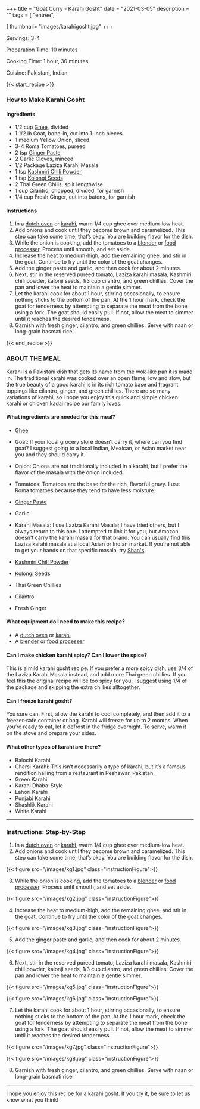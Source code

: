 +++
title = "Goat Curry - Karahi Gosht"
date = "2021-03-05"
description = ""
tags = [
    "entree",
  
]
thumbnail= "images/karahigosht.jpg"
+++

Servings: 3-4 <!--more-->

Preparation Time: 10 minutes 

Cooking Time: 1 hour, 30 minutes 

Cuisine: Pakistani, Indian 

{{< start_recipe >}}

### How to Make Karahi Gosht 

#### Ingredients 

* 1/2 cup [Ghee](https://amzn.to/2ZkJkrW), divided
* 1 1/2 lb Goat, bone-in, cut into 1-inch pieces
* 1 medium Yellow Onion, sliced
* 3-4 Roma Tomatoes, pureed 
* 2 tsp [Ginger Paste](https://amzn.to/3lic68c) 
* 2 Garlic Cloves, minced
* 1/2 Package Laziza Karahi Masala 
* 1 tsp [Kashmiri Chili Powder](https://amzn.to/3jP2lMC) 
* 1 tsp [Kolongi Seeds](https://amzn.to/3jMZUuh) 
* 2 Thai Green Chilis, split lengthwise
* 1 cup Cilantro, chopped, divided, for garnish 
* 1/4 cup Fresh Ginger, cut into batons, for garnish

#### Instructions 

1. In a [dutch oven](https://amzn.to/3o0Z68E) or [karahi](https://amzn.to/3BuoEPL), warm 1/4 cup ghee over medium-low heat.
2. Add onions and cook until they become brown and caramelized. This step can take some time, that’s okay. You are building flavor for the dish. 
3. While the onion is cooking, add the tomatoes to a [blender](https://amzn.to/3D3VsPB) or [food processer](https://amzn.to/3xvwCXS). Process until smooth, and set aside.
4. Increase the heat to medium-high, add the remaining ghee, and stir in the goat. Continue to fry until the color of the goat changes.
5. Add the ginger paste and garlic, and then cook for about 2 minutes.
6. Next, stir in the reserved pureed tomato, Laziza karahi masala, Kashmiri chili powder, kalonji seeds, 1/3 cup cilantro, and green chillies. Cover the pan and lower the heat to maintain a gentle simmer. 
7. Let the karahi cook for about 1 hour, stirring occasionally, to ensure nothing sticks to the bottom of the pan. At the 1 hour mark, check the goat for tenderness by attempting to separate the meat from the bone using a fork. The goat should easily pull. If not, allow the meat to simmer until it reaches the desired tenderness.
8. Garnish with fresh ginger, cilantro, and green chillies. Serve with naan or long-grain basmati rice.

{{< end_recipe >}}

### ABOUT THE MEAL

Karahi is a Pakistani dish that gets its name from the wok-like pan it is made in. The traditional karahi was cooked over an open flame, low and slow, but the true beauty of a good karahi is in its rich tomato base and fragrant toppings like cilantro, ginger, and green chillies. There are so many variations of karahi, so I hope you enjoy this quick and simple chicken karahi or chicken kadai recipe our family loves.

#### What ingredients are needed for this meal?

* [Ghee](https://amzn.to/2ZkJkrW) 

* Goat: If your local grocery store doesn't carry it, where can you find goat? I suggest going to a local Indian, Mexican, or Asian market near you and they should carry it. 

* Onion: Onions are not traditionally included in a karahi, but I prefer the flavor of the masala with the onion included. 

* Tomatoes: Tomatoes are the base for the rich, flavorful gravy. I use Roma tomatoes because they tend to have less moisture.

* [Ginger Paste](https://amzn.to/3lic68c) 

* Garlic

* Karahi Masala: I use Laziza Karahi Masala; I have tried others, but I always return to this one. I attempted to link it for you, but Amazon doesn't carry the karahi masala for that brand. You can usually find this Laziza karahi masala at a local Asian or Indian market. If you're not able to get your hands on that specific masala, try [Shan's](https://amzn.to/3dfIHat).

* [Kashmiri Chili Powder](https://amzn.to/3jP2lMC) 

* [Kolongi Seeds](https://amzn.to/3jMZUuh) 

* Thai Green Chillies 

* Cilantro 

* Fresh Ginger 

#### What equipment do I need to make this recipe?

* A [dutch oven](https://amzn.to/3o0Z68E) or [karahi](https://amzn.to/3BuoEPL)
* A [blender](https://amzn.to/3D3VsPB) or [food processer](https://amzn.to/3xvwCXS)

#### Can I make chicken karahi spicy? Can I lower the spice?

This is a mild karahi gosht recipe. If you prefer a more spicy dish, use 3/4 of the Laziza Karahi Masala instead, and add more Thai green chillies. If you feel this the original recipe will be too spicy for you, I suggest using 1/4 of the package and skipping the extra chillies alltogether.

#### Can I freeze karahi gosht?

You sure can. First, allow the karahi to cool completely, and then add it to a freezer-safe container or bag. Karahi will freeze for up to 2 months. When you’re ready to eat, let it defrost in the fridge overnight. To serve, warm it on the stove and prepare your sides.

#### What other types of karahi are there?

* Balochi Karahi
* Charsi Karahi: This isn’t necessarily a type of karahi, but it’s a famous rendition hailing from a restaurant in Peshawar, Pakistan.
* Green Karahi
* Karahi Dhaba-Style
* Lahori Karahi
* Punjabi Karahi
* Shashlik Karahi
* White Karahi

--- 

### Instructions: Step-by-Step

1. In a [dutch oven](https://amzn.to/3o0Z68E) or [karahi](https://amzn.to/3BuoEPL), warm 1/4 cup ghee over medium-low heat.
2. Add onions and cook until they become brown and caramelized. This step can take some time, that’s okay. You are building flavor for the dish.  

{{< figure src="/images/kg1.jpg" class="instructionFigure">}}

3. While the onion is cooking, add the tomatoes to a [blender](https://amzn.to/3D3VsPB) or [food processer](https://amzn.to/3xvwCXS). Process until smooth, and set aside.

{{< figure src="/images/kg2.jpg" class="instructionFigure">}}

4. Increase the heat to medium-high, add the remaining ghee, and stir in the goat. Continue to fry until the color of the goat changes.

{{< figure src="/images/kg3.jpg" class="instructionFigure">}}

5. Add the ginger paste and garlic, and then cook for about 2 minutes.

{{< figure src="/images/kg4.jpg" class="instructionFigure">}}

6. Next, stir in the reserved pureed tomato, Laziza karahi masala, Kashmiri chili powder, kalonji seeds, 1/3 cup cilantro, and green chillies. Cover the pan and lower the heat to maintain a gentle simmer. 

{{< figure src="/images/kg5.jpg" class="instructionFigure">}}

{{< figure src="/images/kg6.jpg" class="instructionFigure">}}

7. Let the karahi cook for about 1 hour, stirring occasionally, to ensure nothing sticks to the bottom of the pan. At the 1 hour mark, check the goat for tenderness by attempting to separate the meat from the bone using a fork. The goat should easily pull. If not, allow the meat to simmer until it reaches the desired tenderness.

{{< figure src="/images/kg7.jpg" class="instructionFigure">}}

{{< figure src="/images/kg8.jpg" class="instructionFigure">}}

8. Garnish with fresh ginger, cilantro, and green chillies. Serve with naan or long-grain basmati rice.

----

I hope you enjoy this recipe for a karahi gosht. If you try it, be sure to let us know what you think!

